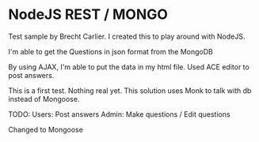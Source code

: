# NodeJS REST / MONGO

Test sample by Brecht Carlier.
I created this to play around with NodeJS.

I'm able to get the Questions in json format from the MongoDB

By using AJAX, I'm able to put the data in my html file.
Used ACE editor to post answers.

This is a first test. Nothing real yet.
This solution uses Monk to talk with db instead of Mongoose.

TODO:
Users: Post answers
Admin: Make questions / Edit questions

Changed to Mongoose


